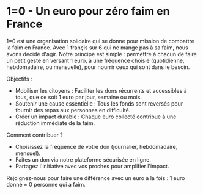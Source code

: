 # 1=0 - Un euro pour zéro faim en France

1=0 est une organisation solidaire qui se donne pour mission de combattre la faim en France. Avec 1 françis sur 6 qui ne mange pas à sa faim, nous avons décidé d'agir. Notre principe est simple : permettre à chacun de faire un petit geste en versant 1 euro, à une fréquence choisie (quotidienne, hebdomadaire, ou mensuelle), pour nourrir ceux qui sont dans le besoin.

Objectifs :

- Mobiliser les citoyens : Faciliter les dons récurrents et accessibles à tous, que ce soit 1 euro par jour, semaine ou mois.
- Soutenir une cause essentielle : Tous les fonds sont reversés pour fournir des repas aux personnes en difficulté.
- Créer un impact durable : Chaque euro collecté contribue à une réduction immédiate de la faim.

Comment contribuer ?

- Choisissez la fréquence de votre don (journalier, hebdomadaire, mensuel).
- Faites un don via notre plateforme sécurisée en ligne.
- Partagez l'initiative avec vos proches pour amplifier l'impact.

Rejoignez-nous pour faire une différence avec un euro à la fois : 1 euro donné = 0 personne qui a faim.
